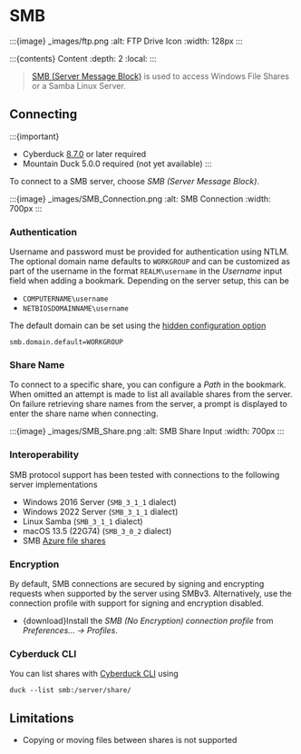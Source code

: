 SMB
====

:::{image} _images/ftp.png
:alt: FTP Drive Icon
:width: 128px
:::

:::{contents} Content
:depth: 2
:local:
:::

> [SMB (Server Message Block)](https://en.wikipedia.org/wiki/Server_Message_Block) is used to access Windows File Shares
> or a Samba Linux Server.

## Connecting

:::{important}

* Cyberduck [8.7.0](https://cyberduck.io/changelog/) or later required
* Mountain Duck 5.0.0 required (not yet available)
  :::

To connect to a SMB server, choose _SMB (Server Message Block)_.

:::{image} _images/SMB_Connection.png
:alt: SMB Connection
:width: 700px
:::

### Authentication

Username and password must be provided for authentication using NTLM. The optional domain name defaults to `WORKGROUP`
and can be customized as part of the username in the format `REALM\username` in the _Username_ input field when adding a
bookmark. Depending on the server setup, this can be

- `COMPUTERNAME\username`
- `NETBIOSDOMAINNAME\username`

The default domain can be set using the [hidden configuration option](../tutorials/hidden_properties.md)

    smb.domain.default=WORKGROUP

### Share Name

To connect to a specific share, you can configure a _Path_ in the bookmark. When omitted an attempt is made to list all
available shares from the server. On failure retrieving share names from the server, a prompt is displayed to enter the
share name when connecting.

:::{image} _images/SMB_Share.png
:alt: SMB Share Input
:width: 700px
:::

### Interoperability

SMB protocol support has been tested with connections to the following server implementations

- Windows 2016 Server (`SMB_3_1_1` dialect)
- Windows 2022 Server (`SMB_3_1_1` dialect)
- Linux Samba (`SMB_3_1_1` dialect)
- macOS 13.5 (22G74) (`SMB_3_0_2` dialect)
- SMB [Azure file shares](https://learn.microsoft.com/en-us/azure/storage/files/files-smb-protocol)

### Encryption

By default, SMB connections are secured by signing and encrypting requests when supported by the server using SMBv3.
Alternatively, use the connection profile with support for signing and encryption disabled.

- {download}Install the *SMB (No Encryption) connection profile* from *Preferences… → Profiles*.

### Cyberduck CLI

You can list shares with [Cyberduck CLI](https://duck.sh/) using

```
duck --list smb:/server/share/
```

## Limitations

- Copying or moving files between shares is not supported